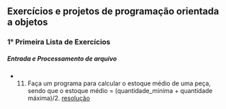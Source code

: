 ##  Exercícios e projetos  de programação orientada a objetos

### 1° Primeira Lista de Exercícios
##### Entrada e Processamento de arquivo
+ 11) Faça um programa para calcular o estoque médio de uma peça, sendo que o estoque médio = (quantidade_minima + quantidade máxima)/2. [resolução]()
